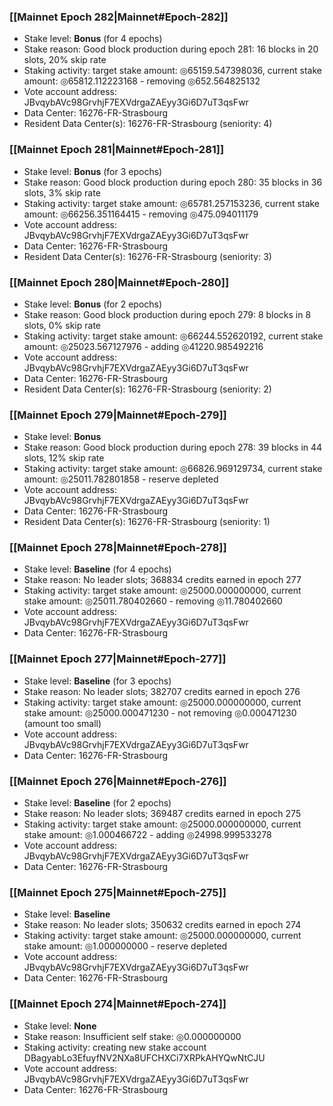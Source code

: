 ### [[Mainnet Epoch 282|Mainnet#Epoch-282]]
* Stake level: **Bonus** (for 4 epochs)
* Stake reason: Good block production during epoch 281: 16 blocks in 20 slots, 20% skip rate
* Staking activity: target stake amount: ◎65159.547398036, current stake amount: ◎65812.112223168 - removing ◎652.564825132
* Vote account address: JBvqybAVc98GrvhjF7EXVdrgaZAEyy3Gi6D7uT3qsFwr
* Data Center: 16276-FR-Strasbourg
* Resident Data Center(s): 16276-FR-Strasbourg (seniority: 4)
### [[Mainnet Epoch 281|Mainnet#Epoch-281]]
* Stake level: **Bonus** (for 3 epochs)
* Stake reason: Good block production during epoch 280: 35 blocks in 36 slots, 3% skip rate
* Staking activity: target stake amount: ◎65781.257153236, current stake amount: ◎66256.351164415 - removing ◎475.094011179
* Vote account address: JBvqybAVc98GrvhjF7EXVdrgaZAEyy3Gi6D7uT3qsFwr
* Data Center: 16276-FR-Strasbourg
* Resident Data Center(s): 16276-FR-Strasbourg (seniority: 3)
### [[Mainnet Epoch 280|Mainnet#Epoch-280]]
* Stake level: **Bonus** (for 2 epochs)
* Stake reason: Good block production during epoch 279: 8 blocks in 8 slots, 0% skip rate
* Staking activity: target stake amount: ◎66244.552620192, current stake amount: ◎25023.567127976 - adding ◎41220.985492216
* Vote account address: JBvqybAVc98GrvhjF7EXVdrgaZAEyy3Gi6D7uT3qsFwr
* Data Center: 16276-FR-Strasbourg
* Resident Data Center(s): 16276-FR-Strasbourg (seniority: 2)
### [[Mainnet Epoch 279|Mainnet#Epoch-279]]
* Stake level: **Bonus**
* Stake reason: Good block production during epoch 278: 39 blocks in 44 slots, 12% skip rate
* Staking activity: target stake amount: ◎66826.969129734, current stake amount: ◎25011.782801858 - reserve depleted
* Vote account address: JBvqybAVc98GrvhjF7EXVdrgaZAEyy3Gi6D7uT3qsFwr
* Data Center: 16276-FR-Strasbourg
* Resident Data Center(s): 16276-FR-Strasbourg (seniority: 1)
### [[Mainnet Epoch 278|Mainnet#Epoch-278]]
* Stake level: **Baseline** (for 4 epochs)
* Stake reason: No leader slots; 368834 credits earned in epoch 277
* Staking activity: target stake amount: ◎25000.000000000, current stake amount: ◎25011.780402660 - removing ◎11.780402660
* Vote account address: JBvqybAVc98GrvhjF7EXVdrgaZAEyy3Gi6D7uT3qsFwr
* Data Center: 16276-FR-Strasbourg
### [[Mainnet Epoch 277|Mainnet#Epoch-277]]
* Stake level: **Baseline** (for 3 epochs)
* Stake reason: No leader slots; 382707 credits earned in epoch 276
* Staking activity: target stake amount: ◎25000.000000000, current stake amount: ◎25000.000471230 - not removing ◎0.000471230 (amount too small)
* Vote account address: JBvqybAVc98GrvhjF7EXVdrgaZAEyy3Gi6D7uT3qsFwr
* Data Center: 16276-FR-Strasbourg
### [[Mainnet Epoch 276|Mainnet#Epoch-276]]
* Stake level: **Baseline** (for 2 epochs)
* Stake reason: No leader slots; 369487 credits earned in epoch 275
* Staking activity: target stake amount: ◎25000.000000000, current stake amount: ◎1.000466722 - adding ◎24998.999533278
* Vote account address: JBvqybAVc98GrvhjF7EXVdrgaZAEyy3Gi6D7uT3qsFwr
* Data Center: 16276-FR-Strasbourg
### [[Mainnet Epoch 275|Mainnet#Epoch-275]]
* Stake level: **Baseline**
* Stake reason: No leader slots; 350632 credits earned in epoch 274
* Staking activity: target stake amount: ◎25000.000000000, current stake amount: ◎1.000000000 - reserve depleted
* Vote account address: JBvqybAVc98GrvhjF7EXVdrgaZAEyy3Gi6D7uT3qsFwr
* Data Center: 16276-FR-Strasbourg
### [[Mainnet Epoch 274|Mainnet#Epoch-274]]
* Stake level: **None**
* Stake reason: Insufficient self stake: ◎0.000000000
* Staking activity: creating new stake account DBagyabLo3EfuyfNV2NXa8UFCHXCi7XRPkAHYQwNtCJU
* Vote account address: JBvqybAVc98GrvhjF7EXVdrgaZAEyy3Gi6D7uT3qsFwr
* Data Center: 16276-FR-Strasbourg
